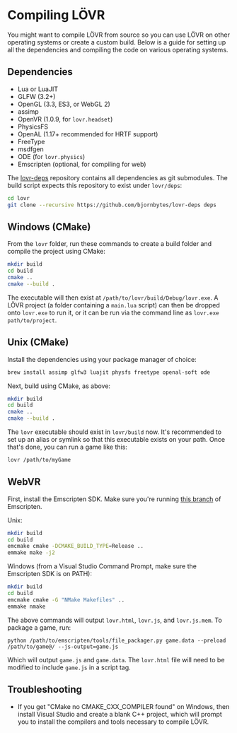 Compiling LÖVR
===

You might want to compile LÖVR from source so you can use LÖVR on other operating systems or create
a custom build.  Below is a guide for setting up all the dependencies and compiling the code on
various operating systems.

Dependencies
---

- Lua or LuaJIT
- GLFW (3.2+)
- OpenGL (3.3, ES3, or WebGL 2)
- assimp
- OpenVR (1.0.9, for `lovr.headset`)
- PhysicsFS
- OpenAL (1.17+ recommended for HRTF support)
- FreeType
- msdfgen
- ODE (for `lovr.physics`)
- Emscripten (optional, for compiling for web)

The [lovr-deps](https://github.com/bjornbytes/lovr-deps) repository contains all dependencies as
git submodules.  The build script expects this repository to exist under `lovr/deps`:

```sh
cd lovr
git clone --recursive https://github.com/bjornbytes/lovr-deps deps
```

Windows (CMake)
---

From the `lovr` folder, run these commands to create a build folder and compile the project using
CMake:

```sh
mkdir build
cd build
cmake ..
cmake --build .
```

The executable will then exist at `/path/to/lovr/build/Debug/lovr.exe`.  A LÖVR project (a folder
containing a `main.lua` script) can then be dropped onto `lovr.exe` to run it, or it can be run
via the command line as `lovr.exe path/to/project`.

Unix (CMake)
---

Install the dependencies using your package manager of choice:

```sh
brew install assimp glfw3 luajit physfs freetype openal-soft ode
```

Next, build using CMake, as above:

```sh
mkdir build
cd build
cmake ..
cmake --build .
```

The `lovr` executable should exist in `lovr/build` now.  It's recommended to set up an alias or
symlink so that this executable exists on your path.  Once that's done, you can run a game like this:

```sh
lovr /path/to/myGame
```

WebVR
---

First, install the Emscripten SDK.  Make sure you're running [this
branch](https://github.com/bjornbytes/emscripten/tree/lovr) of Emscripten.

Unix:

```sh
mkdir build
cd build
emcmake cmake -DCMAKE_BUILD_TYPE=Release ..
emmake make -j2
```

Windows (from a Visual Studio Command Prompt, make sure the Emscripten SDK is on PATH):

```sh
mkdir build
cd build
emcmake cmake -G "NMake Makefiles" ..
emmake nmake
```

The above commands will output `lovr.html`, `lovr.js`, and `lovr.js.mem`.  To package a game, run:

```
python /path/to/emscripten/tools/file_packager.py game.data --preload /path/to/game@/ --js-output=game.js
```

Which will output `game.js` and `game.data`.  The `lovr.html` file will need to be modified to
include `game.js` in a script tag.

Troubleshooting
---

- If you get "CMake no CMAKE_CXX_COMPILER found" on Windows, then install Visual Studio and create a
  blank C++ project, which will prompt you to install the compilers and tools necessary to compile
  LÖVR.
